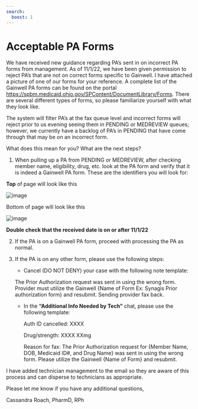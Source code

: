 ```yaml
---
search:
  boost: 1
---
```


# Acceptable PA Forms


We have received new guidance regarding PA’s sent in on incorrect PA forms from management. As of 11/1/22, we have been given permission to reject PA’s that are not on correct forms specific to Gainwell. I have attached a picture of one of our forms for your reference. A complete list of the Gainwell PA forms can be found on the portal https://spbm.medicaid.ohio.gov/SPContent/DocumentLibrary/Forms. There are several different types of forms, so please familiarize yourself with what they look like. 
 
The system will filter PA’s at the fax queue level and incorrect forms will reject prior to us evening seeing them in PENDING or MEDREVIEW queues; however, we currently have a backlog of PA’s in PENDING that have come through that may be on an incorrect form.
 
What does this mean for you? What are the next steps?

1. When pulling up a PA from PENDING or MEDREVIEW, after checking member name, eligibility, drug, etc. look at the PA form and verify that it is indeed a Gainwell PA form. These are the identifiers you will look for:
	
**Top** of page will look like this

![image](https://user-images.githubusercontent.com/122046056/227087013-b5e0f79d-6ef7-4819-9908-2e03ad38f0d9.png)

	 
Bottom of page will look like this

![image](https://user-images.githubusercontent.com/122046056/227087202-d8ffd498-ce86-442c-9e26-a5a45f29a94a.png)
	
	 
**Double check that the received date is on or after 11/1/22**
	 
2. If the PA is on a Gainwell PA form, proceed with processing the PA as normal.

3. If the PA is on any other form, please use the following steps:

	- Cancel (DO NOT DENY) your case with the following note template:
		
	The Prior Authorization request was sent in using the wrong form. Provider must utilize the Gainwell {Name of Form Ex: Synagis Prior authorization form} and resubmit. Sending provider fax back.
			
	- In the **“Additional Info Needed by Tech”** chat, please use the following template:
					
 		Auth ID cancelled:  XXXX

		Drug/strength:  XXXX  XXmg
					
		Reason for fax:  The Prior Authorization request for {Member Name, DOB, Medicaid ID#, and Drug Name} was sent in using the wrong form. Please utilize the Gainwell {Name of Form} and resubmit. 

I have added technician management to the email so they are aware of this process and can disperse to technicians as appropriate.  
 
Please let me know if you have any additional questions,
 
Cassandra Roach, PharmD, RPh

